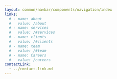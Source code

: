 ```yaml
---
layout: common/navbar/components/navigation/index
links:
  # - name: about
  #   value: /about
  # - name: services
  #   value: /#services
  # - name: clients
  #   value: /#clients
  # - name: team
  #   value: /#team
  # - name: Careers
  #   value: /careers
contactLink:
  - ../contact-link.md
---
```

